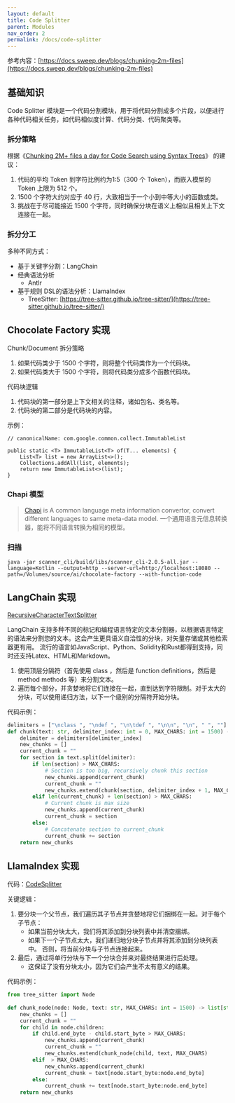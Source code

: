```yaml
---
layout: default
title: Code Splitter
parent: Modules
nav_order: 2
permalink: /docs/code-splitter
---
```


参考内容：[https://docs.sweep.dev/blogs/chunking-2m-files](https://docs.sweep.dev/blogs/chunking-2m-files)

## 基础知识

Code Splitter 模块是一个代码分割模块，用于将代码分割成多个片段，以便进行各种代码相关任务，如代码相似度计算、代码分类、代码聚类等。

### 拆分策略

根据《[Chunking 2M+ files a day for Code Search using Syntax Trees](https://docs.sweep.dev/blogs/chunking-2m-files)》 的建议：

1. 代码的平均 Token 到字符比例约为1:5（300 个 Token），而嵌入模型的 Token 上限为 512 个。
2. 1500 个字符大约对应于 40 行，大致相当于一个小到中等大小的函数或类。
3. 挑战在于尽可能接近 1500 个字符，同时确保分块在语义上相似且相关上下文连接在一起。

### 拆分分工

多种不同方式：

- 基于关键字分割：LangChain
- 经典语法分析
    - Antlr
- 基于规则 DSL的语法分析：LlamaIndex
    - TreeSitter: [https://tree-sitter.github.io/tree-sitter/](https://tree-sitter.github.io/tree-sitter/)

## Chocolate Factory 实现

Chunk/Document 拆分策略

1. 如果代码类少于 1500 个字符，则将整个代码类作为一个代码块。
2. 如果代码类大于 1500 个字符，则将代码类分成多个函数代码块。

代码块逻辑

1. 代码块的第一部分是上下文相关的注释，诸如包名、类名等。 
2. 代码块的第二部分是代码块的内容。

示例：

```chunk
// canonicalName: com.google.common.collect.ImmutableList

public static <T> ImmutableList<T> of(T... elements) {
    List<T> list = new ArrayList<>();
    Collections.addAll(list, elements);
    return new ImmutableList<>(list);
}
```

### Chapi 模型

> [Chapi](https://github.com/modernizing/chapi) is A common language meta information convertor, convert different
> languages to same meta-data model. 一个通用语言元信息转换器，能将不同语言转换为相同的模型。

### 扫描

```
java -jar scanner_cli/build/libs/scanner_cli-2.0.5-all.jar --language=Kotlin --output=http --server-url=http://localhost:18080 --
path=/Volumes/source/ai/chocolate-factory --with-function-code
```

## LangChain 实现

[RecursiveCharacterTextSplitter](https://js.langchain.com/docs/modules/data_connection/document_transformers/text_splitters/code_splitter)

LangChain 支持多种不同的标记和编程语言特定的文本分割器，以根据语言特定的语法来分割您的文本。这会产生更具语义自洽性的分块，对矢量存储或其他检索器更有用。
流行的语言如JavaScript、Python、Solidity和Rust都得到支持，同时还支持Latex、HTML和Markdown。

1. 使用顶层分隔符（首先使用 class ，然后是 function definitions，然后是 method methods 等）来分割文本。 
2. 遍历每个部分，并贪婪地将它们连接在一起，直到达到字符限制。对于太大的分块，可以使用递归方法，以下一个级别的分隔符开始分块。

代码示例：

```python
delimiters = ["\nclass ", "\ndef ", "\n\tdef ", "\n\n", "\n", " ", ""]
def chunk(text: str, delimiter_index: int = 0, MAX_CHARS: int = 1500) -> list[str]:
	delimiter = delimiters[delimiter_index]
	new_chunks = []
	current_chunk = ""
	for section in text.split(delimiter):
		if len(section) > MAX_CHARS:
			# Section is too big, recursively chunk this section
			new_chunks.append(current_chunk)
			current_chunk = ""
			new_chunks.extend(chunk(section, delimiter_index + 1, MAX_CHARS)
		elif len(current_chunk) + len(section) > MAX_CHARS:
			# Current chunk is max size
			new_chunks.append(current_chunk)
			current_chunk = section
		else:
			# Concatenate section to current_chunk
			current_chunk += section
	return new_chunks
```

## LlamaIndex 实现

代码：[CodeSplitter](https://github.com/jerryjliu/llama_index/blob/main/llama_index/text_splitter/code_splitter.py)

关键逻辑：

1. 要分块一个父节点，我们遍历其子节点并贪婪地将它们捆绑在一起。对于每个子节点： 
   - 如果当前分块太大，我们将其添加到分块列表中并清空捆绑。 
   - 如果下一个子节点太大，我们递归地分块子节点并将其添加到分块列表中。 否则，将当前分块与子节点连接起来。
2. 最后，通过将单行分块与下一个分块合并来对最终结果进行后处理。 
   - 这保证了没有分块太小，因为它们会产生不太有意义的结果。

代码示例：

```python
from tree_sitter import Node
 
def chunk_node(node: Node, text: str, MAX_CHARS: int = 1500) -> list[str]:
	new_chunks = []
	current_chunk = ""
	for child in node.children:
		if child.end_byte - child.start_byte > MAX_CHARS:
			new_chunks.append(current_chunk)
			current_chunk = ""
			new_chunks.extend(chunk_node(child, text, MAX_CHARS)
		elif  > MAX_CHARS:
			new_chunks.append(current_chunk)
			current_chunk = text[node.start_byte:node.end_byte]
		else:
			current_chunk += text[node.start_byte:node.end_byte]
	return new_chunks
```
